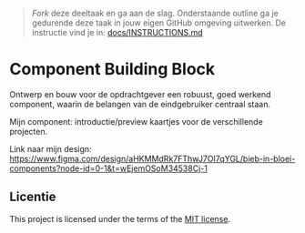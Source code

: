 > _Fork_ deze deeltaak en ga aan de slag. 
Onderstaande outline ga je gedurende deze taak in jouw eigen GitHub omgeving uitwerken. 
De instructie vind je in: [docs/INSTRUCTIONS.md](docs/INSTRUCTIONS.md)

# Component Building Block

Ontwerp en bouw voor de opdrachtgever een robuust, goed werkend component, waarin de belangen van de eindgebruiker centraal staan.

Mijn component: introductie/preview kaartjes voor de verschillende projecten.

Link naar mijn design:
https://www.figma.com/design/aHKMMdRk7FThwJ7OI7qYGL/bieb-in-bloei-components?node-id=0-1&t=wEjemOSoM34538Cj-1

## Licentie

This project is licensed under the terms of the [MIT license](./LICENSE).

